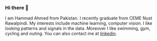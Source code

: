 ### Hi there 👋

I am Hammad Ahmed from Pakistan. I recently graduate from CEME Nust Rawalpindi. My interests include machine learning, computer vision. I like looking patterns and signals in the data. Moreover I like swimming, gym, cycling and outing. You can also contact me at [linkedin](https://www.linkedin.com/in/hammadhameed/).
